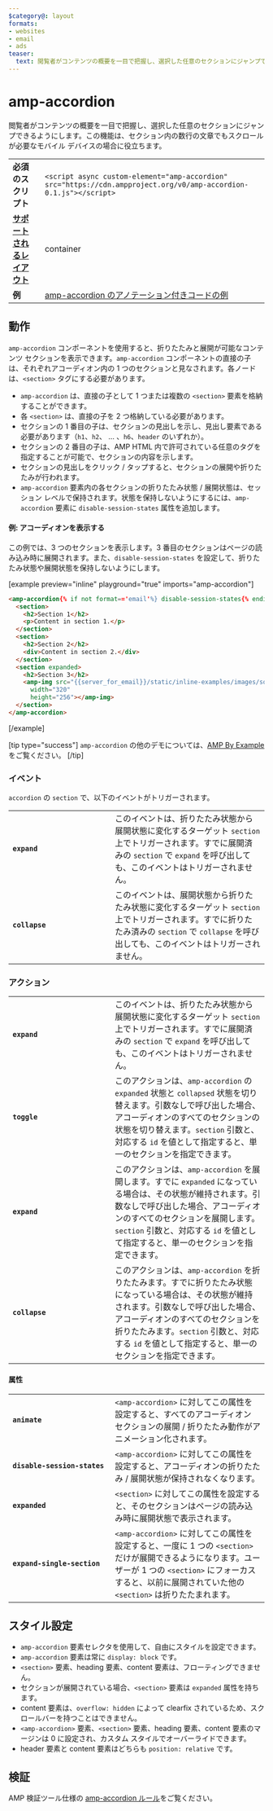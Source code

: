 ```yaml
---
$category@: layout
formats:
- websites
- email
- ads
teaser:
  text: 閲覧者がコンテンツの概要を一目で把握し、選択した任意のセクションにジャンプできるようにします。
---
```



<!--
       Copyright 2016 The AMP HTML Authors. All Rights Reserved.

       Licensed under the Apache License, Version 2.0 (the "License");
     you may not use this file except in compliance with the License.
     You may obtain a copy of the License at

     http://www.apache.org/licenses/LICENSE-2.0

     Unless required by applicable law or agreed to in writing, software
     distributed under the License is distributed on an "AS-IS" BASIS,
     WITHOUT WARRANTIES OR CONDITIONS OF ANY KIND, either express or implied.
     See the License for the specific language governing permissions and
     limitations under the License.
-->

# amp-accordion <a name="amp-accordion"></a>

閲覧者がコンテンツの概要を一目で把握し、選択した任意のセクションにジャンプできるようにします。この機能は、セクション内の数行の文章でもスクロールが必要なモバイル デバイスの場合に役立ちます。

<table>
  <tr>
    <td class="col-fourty"><strong>必須のスクリプト</strong></td>
    <td><code>&lt;script async custom-element="amp-accordion" src="https://cdn.ampproject.org/v0/amp-accordion-0.1.js"&gt;&lt;/script&gt;</code></td>
  </tr>
  <tr>
    <td class="col-fourty"><strong><a href="../../../documentation/guides-and-tutorials/develop/style_and_layout/control_layout.md">サポートされるレイアウト</a></strong></td>
    <td>container</td>
  </tr>
  <tr>
    <td class="col-fourty"><strong>例</strong></td>
    <td><a href="https://ampbyexample.com/components/amp-accordion/">amp-accordion のアノテーション付きコードの例</a></td>
  </tr>
</table>


## 動作 <a name="behavior"></a>

`amp-accordion` コンポーネントを使用すると、折りたたみと展開が可能なコンテンツ セクションを表示できます。`amp-accordion` コンポーネントの直接の子は、それぞれアコーディオン内の 1 つのセクションと見なされます。各ノードは、`<section>` タグにする必要があります。

* `amp-accordion` は、直接の子として 1 つまたは複数の `<section>` 要素を格納することができます。
* 各 `<section>` は、直接の子を 2 つ格納している必要があります。
* セクションの 1 番目の子は、セクションの見出しを示し、見出し要素である必要があります（`h1`、`h2`、 ... 、`h6`、`header` のいずれか）。
* セクションの 2 番目の子は、AMP HTML 内で許可されている任意のタグを指定することが可能で、セクションの内容を示します。
* セクションの見出しをクリック / タップすると、セクションの展開や折りたたみが行われます。
* `amp-accordion` 要素内の各セクションの折りたたみ状態 / 展開状態は、セッション レベルで保持されます。状態を保持しないようにするには、`amp-accordion` 要素に `disable-session-states` 属性を追加します。

#### 例: アコーディオンを表示する <a name="example-displaying-an-accordion"></a>

この例では、3 つのセクションを表示します。3 番目のセクションはページの読み込み時に展開されます。また、`disable-session-states` を設定して、折りたたみ状態や展開状態を保持しないようにします。

[example preview="inline" playground="true" imports="amp-accordion"]
```html
<amp-accordion{% if not format=='email'%} disable-session-states{% endif %}>
  <section>
    <h2>Section 1</h2>
    <p>Content in section 1.</p>
  </section>
  <section>
    <h2>Section 2</h2>
    <div>Content in section 2.</div>
  </section>
  <section expanded>
    <h2>Section 3</h2>
    <amp-img src="{{server_for_email}}/static/inline-examples/images/squirrel.jpg"
      width="320"
      height="256"></amp-img>
  </section>
</amp-accordion>
```
[/example]

[tip type="success"]
`amp-accordion` の他のデモについては、[AMP By Example](https://ampbyexample.com/components/amp-accordion/) をご覧ください。
[/tip]

### イベント <a name="events"></a>

`accordion` の `section` で、以下のイベントがトリガーされます。

<table>
  <tr>
    <td width="40%"><strong><code>expand</code></strong></td>
    <td>このイベントは、折りたたみ状態から展開状態に変化するターゲット <code>section</code> 上でトリガーされます。すでに展開済みの <code>section</code> で <code>expand</code> を呼び出しても、このイベントはトリガーされません。</td>
  </tr>
  <tr>
    <td width="40%"><strong><code>collapse</code></strong></td>
    <td>このイベントは、展開状態から折りたたみ状態に変化するターゲット <code>section</code> 上でトリガーされます。すでに折りたたみ済みの <code>section</code> で <code>collapse</code> を呼び出しても、このイベントはトリガーされません。</td>
  </tr>
</table>

### アクション <a name="actions"></a>

<table>
  <tr>
    <td width="40%"><strong><code>expand</code></strong></td>
    <td>このイベントは、折りたたみ状態から展開状態に変化するターゲット <code>section</code> 上でトリガーされます。すでに展開済みの <code>section</code> で <code>expand</code> を呼び出しても、このイベントはトリガーされません。</td>
  </tr>
  <tr>
    <td width="40%"><strong><code>toggle</code></strong></td>
    <td>このアクションは、<code>amp-accordion</code> の <code>expanded</code> 状態と <code>collapsed</code> 状態を切り替えます。引数なしで呼び出した場合、アコーディオンのすべてのセクションの状態を切り替えます。<code>section</code> 引数と、対応する <code>id</code> を値として指定すると、単一のセクションを指定できます。</td>
  </tr>
  <tr>
    <td width="40%"><strong><code>expand</code></strong></td>
    <td>このアクションは、<code>amp-accordion</code> を展開します。すでに <code>expanded</code> になっている場合は、その状態が維持されます。引数なしで呼び出した場合、アコーディオンのすべてのセクションを展開します。<code>section</code> 引数と、対応する <code>id</code> を値として指定すると、単一のセクションを指定できます。</td>
  </tr>
  <tr>
    <td width="40%"><strong><code>collapse</code></strong></td>
    <td>このアクションは、<code>amp-accordion</code> を折りたたみます。すでに折りたたみ状態になっている場合は、その状態が維持されます。引数なしで呼び出した場合、アコーディオンのすべてのセクションを折りたたみます。<code>section</code> 引数と、対応する <code>id</code> を値として指定すると、単一のセクションを指定できます。</td>
  </tr>
</table>

#### 属性 <a name="attributes"></a>

<table>
  <tr>
    <td width="40%"><strong><code>animate</code></strong></td>
    <td><code>&lt;amp-accordion&gt;</code> に対してこの属性を設定すると、すべてのアコーディオン セクションの展開 / 折りたたみ動作がアニメーション化されます。</td>
  </tr>
  <tr>
    <td width="40%"><strong><code>disable-session-states</code></strong></td>
    <td><code>&lt;amp-accordion&gt;</code> に対してこの属性を設定すると、アコーディオンの折りたたみ / 展開状態が保持されなくなります。</td>
  </tr>
  <tr>
    <td width="40%"><strong><code>expanded</code></strong></td>
    <td><code>&lt;section&gt;</code> に対してこの属性を設定すると、そのセクションはページの読み込み時に展開状態で表示されます。</td>
  </tr>
  <tr>
    <td width="40%"><strong><code>expand-single-section</code></strong></td>
    <td><code>&lt;amp-accordion&gt;</code> に対してこの属性を設定すると、一度に 1 つの <code>&lt;section&gt;</code> だけが展開できるようになります。ユーザーが 1 つの <code>&lt;section&gt;</code> にフォーカスすると、以前に展開されていた他の <code>&lt;section&gt;</code> は折りたたまれます。</td>
  </tr>
</table>

## スタイル設定 <a name="styling"></a>

* `amp-accordion` 要素セレクタを使用して、自由にスタイルを設定できます。
* `amp-accordion` 要素は常に `display: block` です。
* `<section>` 要素、heading 要素、content 要素は、フローティングできません。
* セクションが展開されている場合、`<section>` 要素は `expanded` 属性を持ちます。
* content 要素は、`overflow: hidden` によって clearfix されているため、スクロールバーを持つことはできません。
* `<amp-accordion>` 要素、`<section>` 要素、heading 要素、content 要素のマージンは 0 に設定され、カスタム スタイルでオーバーライドできます。
* header 要素と content 要素はどちらも `position: relative` です。

## 検証 <a name="validation"></a>

AMP 検証ツール仕様の [amp-accordion ルール](https://github.com/ampproject/amphtml/blob/master/extensions/amp-accordion/validator-amp-accordion.protoascii)をご覧ください。

